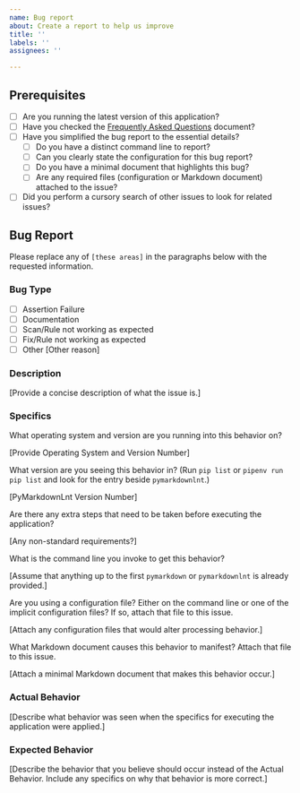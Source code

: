```yaml
---
name: Bug report
about: Create a report to help us improve
title: ''
labels: ''
assignees: ''

---
```


## Prerequisites

* [ ] Are you running the latest version of this application?
* [ ] Have you checked the [Frequently Asked Questions](https://pymarkdown.readthedocs.io/en/latest/faq) document?
* [ ] Have you simplified the bug report to the essential details?
  * [ ] Do you have a distinct command line to report?
  * [ ] Can you clearly state the configuration for this bug report?
  * [ ] Do you have a minimal document that highlights this bug?
  * [ ] Are any required files (configuration or Markdown document) attached to the issue?
* [ ] Did you perform a cursory search of other issues to look for related issues?

## Bug Report

Please replace any of `[these areas]` in the paragraphs below with the requested information.

### Bug Type

* [ ] Assertion Failure
* [ ] Documentation
* [ ] Scan/Rule not working as expected
* [ ] Fix/Rule not working as expected
* [ ] Other
  [Other reason]

### Description

[Provide a concise description of what the issue is.]

### Specifics

What operating system and version are you running into this behavior on?

[Provide Operating System and Version Number]

What version are you seeing this behavior in? (Run `pip list` or `pipenv run pip list` and look for the entry beside `pymarkdownlnt`.)

[PyMarkdownLnt Version Number]

Are there any extra steps that need to be taken before executing the application?

[Any non-standard requirements?]

What is the command line you invoke to get this behavior?

[Assume that anything up to the first `pymarkdown` or `pymarkdownlnt` is already provided.]

Are you using a configuration file? Either on the command line or one of the implicit configuration files? If so, attach that file to this issue.

[Attach any configuration files that would alter processing behavior.]

What Markdown document causes this behavior to manifest?  Attach that file to this issue.

[Attach a minimal Markdown document that makes this behavior occur.]

### Actual Behavior

[Describe what behavior was seen when the specifics for executing the application were applied.]

### Expected Behavior

[Describe the behavior that you believe should occur instead of the Actual Behavior. Include any specifics on why that behavior is more correct.]
